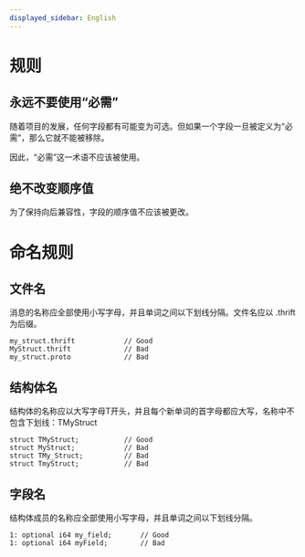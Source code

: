 ```yaml
---
displayed_sidebar: English
---
```


# 规则

## 永远不要使用“必需”

随着项目的发展，任何字段都有可能变为可选。但如果一个字段一旦被定义为“必需”，那么它就不能被移除。

因此，“必需”这一术语不应该被使用。

## 绝不改变顺序值

为了保持向后兼容性，字段的顺序值不应该被更改。

# 命名规则

## 文件名

消息的名称应全部使用小写字母，并且单词之间以下划线分隔。文件名应以 .thrift 为后缀。

```
my_struct.thrift            // Good
MyStruct.thrift             // Bad
my_struct.proto             // Bad
```

## 结构体名

结构体的名称应以大写字母T开头，并且每个新单词的首字母都应大写，名称中不包含下划线：TMyStruct

```
struct TMyStruct;           // Good
struct MyStruct;            // Bad
struct TMy_Struct;          // Bad
struct TmyStruct;           // Bad
```

## 字段名

结构体成员的名称应全部使用小写字母，并且单词之间以下划线分隔。

```
1: optional i64 my_field;       // Good
1: optional i64 myField;        // Bad
```
